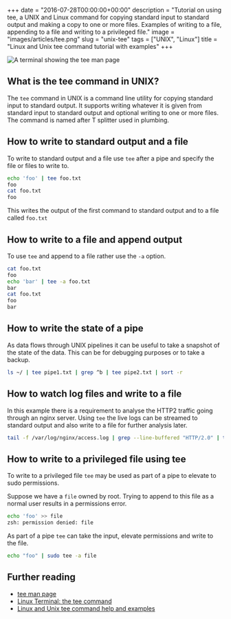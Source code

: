 +++
date = "2016-07-28T00:00:00+00:00"
description = "Tutorial on using tee, a UNIX and Linux command for copying standard input to standard output and making a copy to one or more files. Examples of writing to a file, appending to a file and writing to a privileged file."
image = "images/articles/tee.png"
slug = "unix-tee"
tags = ["UNIX", "Linux"]
title = "Linux and Unix tee command tutorial with examples"
+++

![A terminal showing the tee man page][4]

## What is the tee command in UNIX?

The `tee` command in UNIX is a command line utility for copying standard input
to standard output. It supports writing whatever it is given from standard input
to standard output and optional writing to one or more files. The command is
named after T splitter used in plumbing.

## How to write to standard output and a file

To write to standard output and a file use `tee` after a pipe and specify the
file or files to write to.

```sh
echo 'foo' | tee foo.txt
foo
cat foo.txt
foo
```

This writes the output of the first command to standard output and to a file
called `foo.txt`

## How to write to a file and append output

To use `tee` and append to a file rather use the `-a` option.

```sh
cat foo.txt
foo
echo 'bar' | tee -a foo.txt
bar
cat foo.txt
foo
bar
```

## How to write the state of a pipe

As data flows through UNIX pipelines it can be useful to take a snapshot of the
state of the data. This can be for debugging purposes or to take a backup.

```sh
ls ~/ | tee pipe1.txt | grep ^b | tee pipe2.txt | sort -r
```

## How to watch log files and write to a file

In this example there is a requirement to analyse the HTTP2 traffic going
through an nginx server. Using `tee` the live logs can be streamed to standard
output and also write to a file for further analysis later.

```sh
tail -f /var/log/nginx/access.log | grep --line-buffered "HTTP/2.0" | tee -a http2.log
```

## How to write to a privileged file using tee

To write to a privileged file `tee` may be used as part of a pipe to elevate to
sudo permissions.

Suppose we have a `file` owned by root. Trying to append to this file as a
normal user results in a permissions error.

```sh
echo 'foo' >> file
zsh: permission denied: file
```

As part of a pipe `tee` can take the input, elevate permissions and write to the
file.

```sh
echo "foo" | sudo tee -a file
```

## Further reading

- [tee man page][1]
- [Linux Terminal: the tee command][2]
- [Linux and Unix tee command help and examples][3]

[1]: http://man7.org/linux/man-pages/man1/tee.1.html
[2]: https://linuxaria.com/pills/linux-terminal-the-tee-command
[3]: http://www.computerhope.com/unix/utee.htm
[4]: /images/articles/tee.png
